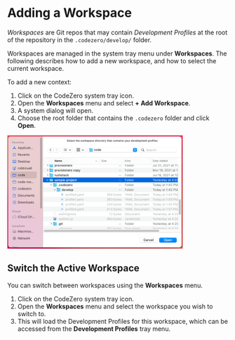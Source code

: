 # Adding a Workspace

*Workspaces* are Git repos that may contain *Development Profiles* at the root of the repository in the `.codezero/develop/` folder.

Workspaces are managed in the system tray menu under **Workspaces**. The following describes how to add a new workspace, and how to select the current workspace.

To add a new context:

1. Click on the CodeZero system tray icon.
2. Open the **Workspaces** menu and select **+ Add Workspace**.
3. A system dialog will open.
4. Choose the root folder that contains the `.codezero` folder and click **Open**.

<img alt="Dialog Select Workspace" src="/content/_media/app/dialog-select-workspace.png" style="max-width: 400px">

## Switch the Active Workspace

You can switch between workspaces using the **Workspaces** menu.

1. Click on the CodeZero system tray icon.
2. Open the **Workspaces** menu and select the workspace you wish to switch to.
3. This will load the Development Profiles for this workspace, which can be accessed from the **Development Profiles** tray menu.

